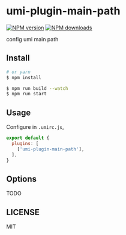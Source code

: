 # umi-plugin-main-path

[![NPM version](https://img.shields.io/npm/v/umi-plugin-main-path.svg?style=flat)](https://npmjs.org/package/umi-plugin-main-path)
[![NPM downloads](http://img.shields.io/npm/dm/umi-plugin-main-path.svg?style=flat)](https://npmjs.org/package/umi-plugin-main-path)

config umi main path

## Install

```bash
# or yarn
$ npm install
```

```bash
$ npm run build --watch
$ npm run start
```

## Usage

Configure in `.umirc.js`,

```js
export default {
  plugins: [
    ['umi-plugin-main-path'],
  ],
}
```

## Options

TODO

## LICENSE

MIT
